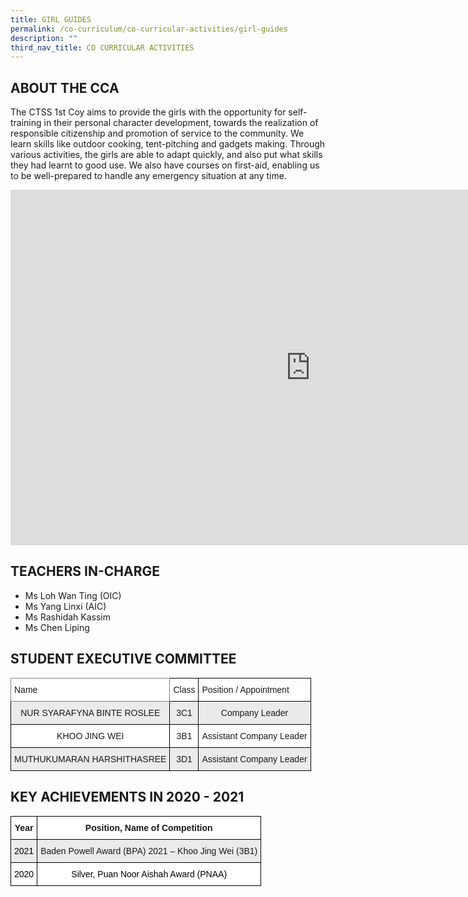 ```yaml
---
title: GIRL GUIDES
permalink: /co-curriculum/co-curricular-activities/girl-guides
description: ""
third_nav_title: CO CURRICULAR ACTIVITIES
---
```

ABOUT THE CCA
-------------

  
The CTSS 1st Coy aims to provide the girls with the opportunity for self-training in their personal character development, towards the realization of responsible citizenship and promotion of service to the community. We learn skills like outdoor cooking, tent-pitching and gadgets making. Through various activities, the girls are able to adapt quickly, and also put what skills they had learnt to good use. We also have courses on first-aid, enabling us to be well-prepared to handle any emergency situation at any time.

<iframe allowfullscreen="true" height="569" width="960" frameborder="0" src="https://docs.google.com/presentation/d/e/2PACX-1vTwd2ZTlmt5chf-tmr25gZwAcz1KEZc85mHiguzFiG-zk3F7F4Ry3CzF7hOzCB1WZTFtFY6oKmnsexW/embed?start=true&amp;loop=true&amp;delayms=10000"></iframe>

TEACHERS IN-CHARGE
------------------

  

*   Ms Loh Wan Ting (OIC)
*   Ms Yang Linxi (AIC)
*   Ms Rashidah Kassim 
*   Ms Chen Liping

  

STUDENT EXECUTIVE COMMITTEE
---------------------------

<style type="text/css">
.tg  {border-collapse:collapse;border-spacing:0;}
.tg td{border-color:black;border-style:solid;border-width:1px;font-family:Arial, sans-serif;font-size:14px;
  overflow:hidden;padding:10px 5px;word-break:normal;}
.tg th{border-color:black;border-style:solid;border-width:1px;font-family:Arial, sans-serif;font-size:14px;
  font-weight:normal;overflow:hidden;padding:10px 5px;word-break:normal;}
.tg .tg-jxgv{background-color:#FFF;border-color:inherit;text-align:left;vertical-align:top}
.tg .tg-b1n3{background-color:#EBEBEB;text-align:center;vertical-align:top}
.tg .tg-ktyi{background-color:#FFF;text-align:left;vertical-align:top}
.tg .tg-7yig{background-color:#FFF;text-align:center;vertical-align:top}
</style>
<table class="tg">
<thead>
  <tr>
    <th class="tg-jxgv">Name</th>
    <th class="tg-ktyi">Class</th>
    <th class="tg-ktyi">Position / Appointment</th>
  </tr>
</thead>
<tbody>
  <tr>
    <td class="tg-b1n3">NUR SYARAFYNA BINTE ROSLEE</td>
    <td class="tg-b1n3">3C1</td>
    <td class="tg-b1n3">Company Leader</td>
  </tr>
  <tr>
    <td class="tg-7yig">KHOO JING WEI</td>
    <td class="tg-7yig">3B1</td>
    <td class="tg-7yig">Assistant Company Leader</td>
  </tr>
  <tr>
    <td class="tg-b1n3">MUTHUKUMARAN HARSHITHASREE</td>
    <td class="tg-b1n3">3D1</td>
    <td class="tg-b1n3">Assistant Company Leader</td>
  </tr>
</tbody>
</table>

KEY ACHIEVEMENTS IN 2020 - 2021
-------------------------------

<style type="text/css">
.tg  {border-collapse:collapse;border-spacing:0;}
.tg td{border-color:black;border-style:solid;border-width:1px;font-family:Arial, sans-serif;font-size:14px;
  overflow:hidden;padding:10px 5px;word-break:normal;}
.tg th{border-color:black;border-style:solid;border-width:1px;font-family:Arial, sans-serif;font-size:14px;
  font-weight:normal;overflow:hidden;padding:10px 5px;word-break:normal;}
.tg .tg-b1n3{background-color:#EBEBEB;text-align:center;vertical-align:top}
.tg .tg-ahip{background-color:#EBEBEB;text-align:center;vertical-align:middle}
.tg .tg-9hzb{background-color:#FFF;font-weight:bold;text-align:center;vertical-align:top}
.tg .tg-f4yw{background-color:#FFF;text-align:center;vertical-align:middle}
</style>
<table class="tg">
<thead>
  <tr>
    <th class="tg-9hzb">Year</th>
    <th class="tg-9hzb">Position, Name of Competition</th>
  </tr>
</thead>
<tbody>
  <tr>
    <td class="tg-ahip"><span style="color:#000;background-color:#EBEBEB">2021</span></td>
    <td class="tg-b1n3">Baden Powell Award (BPA) 2021 – Khoo Jing Wei (3B1) </td>
  </tr>
  <tr>
    <td class="tg-f4yw"><span style="color:#000;background-color:#FFF">2020</span></td>
    <td class="tg-f4yw"><span style="color:#000;background-color:#FFF">Silver, Puan Noor Aishah Award (PNAA)</span></td>
  </tr>
</tbody>
</table>